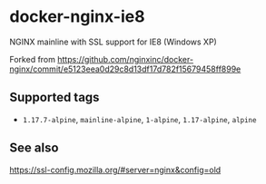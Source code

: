 # docker-nginx-ie8

NGINX mainline with SSL support for IE8  (Windows XP)

Forked from https://github.com/nginxinc/docker-nginx/commit/e5123eea0d29c8d13df17d782f15679458ff899e

## Supported tags

-	`1.17.7-alpine`, `mainline-alpine`, `1-alpine`, `1.17-alpine`, `alpine`

## See also

https://ssl-config.mozilla.org/#server=nginx&config=old
